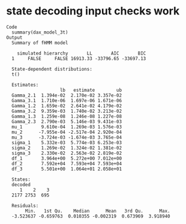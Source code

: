 # state decoding input checks work

    Code
      summary(dax_model_3t)
    Output
      Summary of fHMM model
      
        simulated hierarchy       LL       AIC       BIC
      1     FALSE     FALSE 16913.33 -33796.65 -33697.13
      
      State-dependent distributions:
      t() 
      
      Estimates:
                        lb   estimate        ub
      Gamma_2.1  1.394e-02  2.170e-02 3.357e-02
      Gamma_3.1  1.710e-06  1.697e-06 1.671e-06
      Gamma_1.2  1.659e-02  2.641e-02 4.179e-02
      Gamma_3.2  9.359e-03  1.740e-02 3.213e-02
      Gamma_1.3  1.259e-08  1.246e-08 1.227e-08
      Gamma_2.3  2.790e-03  5.146e-03 9.431e-03
      mu_1       9.610e-04  1.269e-03 1.576e-03
      mu_2      -7.955e-04 -2.517e-04 2.920e-04
      mu_3      -3.724e-03 -1.674e-03 3.765e-04
      sigma_1    5.332e-03  5.774e-03 6.253e-03
      sigma_2    1.269e-02  1.324e-02 1.381e-02
      sigma_3    2.330e-02  2.563e-02 2.819e-02
      df_1       3.964e+00  5.272e+00 7.012e+00
      df_2       7.592e+04  7.593e+04 7.593e+04
      df_3       5.501e+00  1.064e+01 2.058e+01
      
      States:
      decoded
         1    2    3 
      2177 2753  695 
      
      Residuals:
           Min.   1st Qu.    Median      Mean   3rd Qu.      Max. 
      -3.523637 -0.659763  0.010355 -0.002319  0.673969  3.918940 

